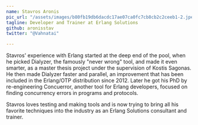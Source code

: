 ```yaml
---
name: Stavros Aronis
pic_url: "/assets/images/b80fb19db6dacdc17ae07ca0fc7cb8cb2c2ceeb1-2.jpeg"
tagline: Developer and Trainer at Erlang Solutions
github: aronisstav
twitter: "@Vahnatai"

---
```

Stavros' experience with Erlang started at the deep end of the pool, when he picked Dialyzer, the famously "never wrong" tool, and made it even smarter, as a master thesis project under the supervision of Kostis Sagonas. He then made Dialyzer faster and parallel, an improvement that has been included in the Erlang/OTP distribution since 2012. Later he got his PhD by re-engineering Concuerror, another tool for Erlang developers, focused on finding concurrency errors in programs and protocols. 

 Stavros loves testing and making tools and is now trying to bring all his favorite techniques into the industry as an Erlang Solutions consultant and trainer.